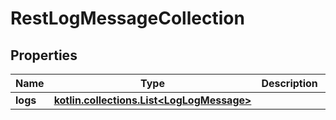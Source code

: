 
# RestLogMessageCollection

## Properties
| Name | Type | Description | Notes |
| ------------ | ------------- | ------------- | ------------- |
| **logs** | [**kotlin.collections.List&lt;LogLogMessage&gt;**](LogLogMessage.md) |  |  [optional] |
